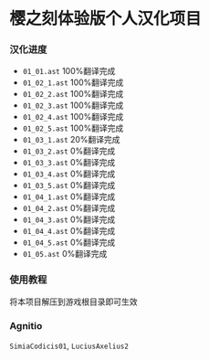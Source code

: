 # 樱之刻体验版个人汉化项目

### 汉化进度

- `01_01.ast` 100%翻译完成
- `01_02_1.ast` 100%翻译完成
- `01_02_2.ast` 100%翻译完成
- `01_02_3.ast` 100%翻译完成
- `01_02_4.ast` 100%翻译完成
- `01_02_5.ast` 100%翻译完成
- `01_03_1.ast` 20%翻译完成
- `01_03_2.ast` 0%翻译完成
- `01_03_3.ast` 0%翻译完成
- `01_03_4.ast` 0%翻译完成
- `01_03_5.ast` 0%翻译完成
- `01_04_1.ast` 0%翻译完成
- `01_04_2.ast` 0%翻译完成
- `01_04_3.ast` 0%翻译完成
- `01_04_4.ast` 0%翻译完成
- `01_04_5.ast` 0%翻译完成
- `01_05.ast` 0%翻译完成

### 使用教程

将本项目解压到游戏根目录即可生效

### Agnitio

`SimiaCodicis01`, `LuciusAxelius2`
